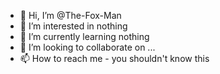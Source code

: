 - 👋 Hi, I’m @The-Fox-Man
- 👀 I’m interested in nothing
- 🌱 I’m currently learning nothing
- 💞️ I’m looking to collaborate on ...
- 📫 How to reach me - you shouldn't know this

<!---
The-Fox-Man/The-Fox-Man is a ✨ special ✨ repository because its `README.md` (this file) appears on your GitHub profile.
You can click the Preview link to take a look at your changes.
--->
